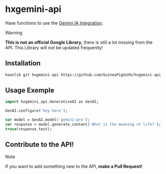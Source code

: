 # hxgemini-api

Haxe functions to use the [Gemini IA Integration](https://gemini.google.com/app).

> [!WARNING]
> **This is not an official Google Library,** there is still a lot missing from the API. This Library will not be updated frequently!

## Installation
```bash
haxelib git hxgemini-api https://github.com/GuineaPigUuhh/hxgemini-api.git
```

## Usage Exemple
```haxe
import hxgemini_api.GenerativeAI as GenAI;

GenAI.configure('key-here');

var model = GenAI.model('gemini-pro');
var response = model.generate_content('What is the meaning of life?');
trace(response.text);
```

## Contribute to the API!
> [!NOTE]
> If you want to add something new to the API, **make a Pull Request!**